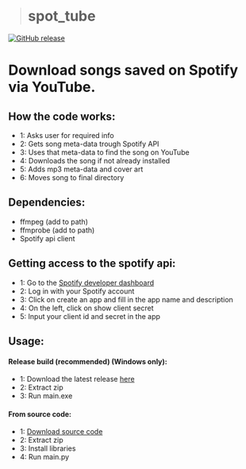 > # spot_tube
[![GitHub release](https://img.shields.io/github/release/jasperaelvoet/spot_tube.svg?style=flat)](https://github.com/jasperaelvoet/spot_tube/releases)
# Download songs saved on Spotify via YouTube.
## How the code works:
* 1: Asks user for required info
* 2: Gets song meta-data trough Spotify API
* 3: Uses that meta-data to find the song on YouTube
* 4: Downloads the song if not already installed
* 5: Adds mp3 meta-data and cover art
* 6: Moves song to final directory
## Dependencies:
* ffmpeg (add to path)
* ffmprobe (add to path)
* Spotify api client
## Getting access to the spotify api:
* 1: Go to the <a id="raw-url" href="https://developer.spotify.com/dashboard/">Spotify developer dashboard</a>
* 2: Log in with your Spotify account
* 3: Click on create an app and fill in the app name and description
* 4: On the left, click on show client secret
* 5: Input your client id and secret in the app
## Usage:
#### Release build (recommended) (Windows only):
* 1: Download the latest release <a id="raw-url" href="https://github.com/jasperaelvoet/spot_tube/releases">here</a>
* 2: Extract zip
* 3: Run main.exe
#### From source code:
* 1: <a id="raw-url" href="https://github.com/jasperaelvoet/spot_tube/archive/refs/heads/master.zip">Download source code</a>
* 2: Extract zip
* 3: Install libraries
* 4: Run main.py
